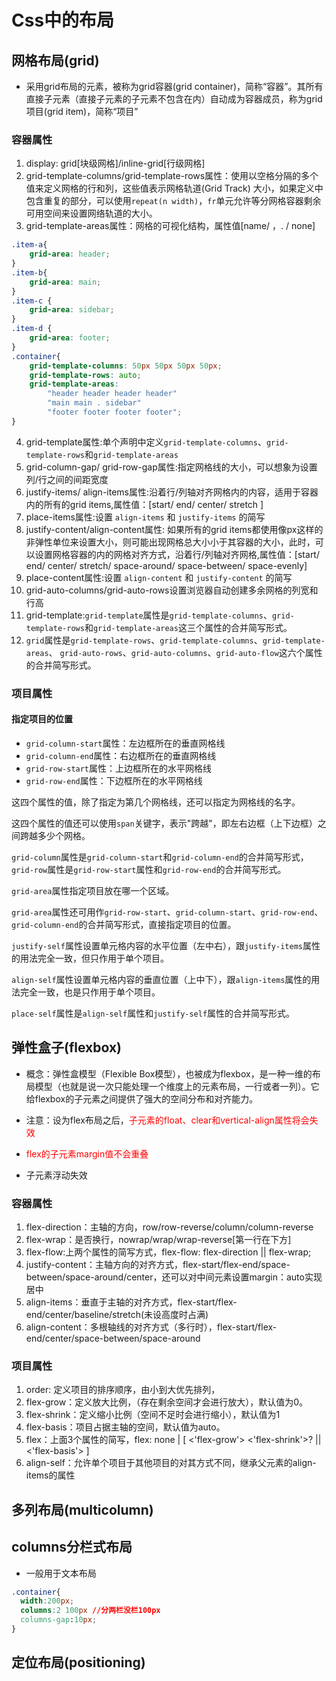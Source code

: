 # Css中的布局

## 网格布局(grid)
+ 采用grid布局的元素，被称为grid容器(grid container)，简称“容器”。其所有直接子元素（直接子元素的子元素不包含在内）自动成为容器成员，称为grid项目(grid item)，简称“项目”

### 容器属性

1. display: grid[块级网格]/inline-grid[行级网格]
2. grid-template-columns/grid-template-rows属性：使用以空格分隔的多个值来定义网格的行和列，这些值表示网格轨道(Grid Track) 大小，如果定义中包含重复的部分，可以使用`repeat(n width)`，`fr`单元允许等分网格容器剩余可用空间来设置网络轨道的大小。
3. grid-template-areas属性：网格的可视化结构，属性值[name/ ，. / none]

```css
.item-a{
	grid-area: header;
}
.item-b{
	grid-area: main;
}
.item-c {
	grid-area: sidebar;
}
.item-d {
	grid-area: footer;
}
.container{
	grid-template-columns: 50px 50px 50px 50px;
	grid-template-rows: auto;
	grid-template-areas:
		"header header header header"
		"main main . sidebar"
		"footer footer footer footer";
}

```

4. grid-template属性:单个声明中定义`grid-template-columns`、`grid-template-rows`和`grid-template-areas`
5. grid-column-gap/ grid-row-gap属性:指定网格线的大小，可以想象为设置列/行之间的间距宽度
6. justify-items/ align-items属性:沿着行/列轴对齐网格内的内容，适用于容器内的所有的grid items,属性值：[start/ end/ center/ stretch ]
7. place-items属性:设置 `align-items` 和 `justify-items` 的简写
8. justify-content/align-content属性: 如果所有的grid items都使用像px这样的非弹性单位来设置大小，则可能出现网格总大小小于其容器的大小，此时，可以设置网格容器的内的网格对齐方式，沿着行/列轴对齐网格,属性值：[start/ end/ center/ stretch/ space-around/ space-between/ space-evenly]
9. place-content属性:设置 `align-content` 和 `justify-content` 的简写
10. grid-auto-columns/grid-auto-rows设置浏览器自动创建多余网格的列宽和行高
11. grid-template:`grid-template`属性是`grid-template-columns`、`grid-template-rows`和`grid-template-areas`这三个属性的合并简写形式。
12. `grid`属性是`grid-template-rows`、`grid-template-columns`、`grid-template-areas`、 `grid-auto-rows`、`grid-auto-columns`、`grid-auto-flow`这六个属性的合并简写形式。

### 项目属性

#### 指定项目的位置

- `grid-column-start`属性：左边框所在的垂直网格线
- `grid-column-end`属性：右边框所在的垂直网格线
- `grid-row-start`属性：上边框所在的水平网格线
- `grid-row-end`属性：下边框所在的水平网格线

这四个属性的值，除了指定为第几个网格线，还可以指定为网格线的名字。

这四个属性的值还可以使用`span`关键字，表示"跨越"，即左右边框（上下边框）之间跨越多少个网格。

`grid-column`属性是`grid-column-start`和`grid-column-end`的合并简写形式，`grid-row`属性是`grid-row-start`属性和`grid-row-end`的合并简写形式。

`grid-area`属性指定项目放在哪一个区域。

`grid-area`属性还可用作`grid-row-start`、`grid-column-start`、`grid-row-end`、`grid-column-end`的合并简写形式，直接指定项目的位置。

`justify-self`属性设置单元格内容的水平位置（左中右），跟`justify-items`属性的用法完全一致，但只作用于单个项目。

`align-self`属性设置单元格内容的垂直位置（上中下），跟`align-items`属性的用法完全一致，也是只作用于单个项目。

`place-self`属性是`align-self`属性和`justify-self`属性的合并简写形式。

## 弹性盒子(flexbox)
+ 概念：弹性盒模型（Flexible Box模型），也被成为flexbox，是一种一维的布局模型（也就是说一次只能处理一个维度上的元素布局，一行或者一列）。它给flexbox的子元素之间提供了强大的空间分布和对齐能力。

+ 注意：设为flex布局之后，<font color="red">子元素的float、clear和vertical-align属性将会失效</font>
+ <font color="red">flex的子元素margin值不会重叠</font>
+ 子元素浮动失效

### 容器属性

1. flex-direction：主轴的方向，row/row-reverse/column/column-reverse
2. flex-wrap：是否换行，nowrap/wrap/wrap-reverse[第一行在下方]
3. flex-flow:上两个属性的简写方式，flex-flow: flex-direction || flex-wrap;
4. justify-content：主轴方向的对齐方式，flex-start/flex-end/space-between/space-around/center，还可以对中间元素设置margin：auto实现居中
5. align-items：垂直于主轴的对齐方式，flex-start/flex-end/center/baseline/stretch(未设高度时占满)
6. align-content：多根轴线的对齐方式（多行时），flex-start/flex-end/center/space-between/space-around

### 项目属性

1. order: 定义项目的排序顺序，由小到大优先排列，
2. flex-grow：定义放大比例，（存在剩余空间才会进行放大），默认值为0。
3. flex-shrink：定义缩小比例（空间不足时会进行缩小），默认值为1
4. flex-basis：项目占据主轴的空间，默认值为auto。
5. flex：上面3个属性的简写，flex: none | [ <'flex-grow'> <'flex-shrink'>? || <'flex-basis'> ]
6. align-self：允许单个项目于其他项目的对其方式不同，继承父元素的align-items的属性

## 多列布局(multicolumn)

## columns分栏式布局

+ 一般用于文本布局

```css
.container{
  width:200px;
  columns:2 100px //分两栏没栏100px
  columns-gap:10px;
}
```


## 定位布局(positioning)